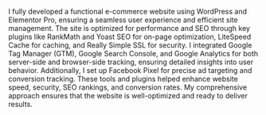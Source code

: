 I fully developed a functional e-commerce website using WordPress and Elementor Pro, ensuring a seamless user experience and efficient site management. The site is optimized for performance and SEO through key plugins like RankMath and Yoast SEO for on-page optimization, LiteSpeed Cache for caching, and Really Simple SSL for security. I integrated Google Tag Manager (GTM), Google Search Console, and Google Analytics for both server-side and browser-side tracking, ensuring detailed insights into user behavior. Additionally, I set up Facebook Pixel for precise ad targeting and conversion tracking. These tools and plugins helped enhance website speed, security, SEO rankings, and conversion rates. My comprehensive approach ensures that the website is well-optimized and ready to deliver results.
